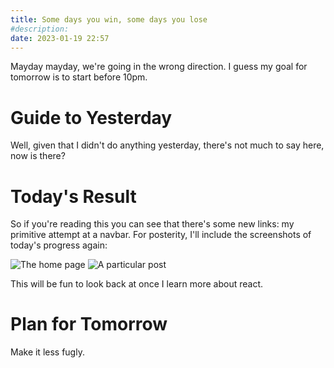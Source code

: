 ```yaml
---
title: Some days you win, some days you lose
#description: 
date: 2023-01-19 22:57
---
```


Mayday mayday, we're going in the wrong direction. I guess my goal for tomorrow is to start before 10pm.

# Guide to Yesterday
Well, given that I didn't do anything yesterday, there's not much to say here, now is there?

# Today's Result
So if you're reading this you can see that there's some new links: my primitive attempt at a navbar. For posterity, I'll include the screenshots of today's progress again:

![The home page](../screenshots/2023-01-19/index.jpg)
![A particular post](../screenshots/2023-01-19/post.jpg)

This will be fun to look back at once I learn more about react.


# Plan for Tomorrow
Make it less fugly.
